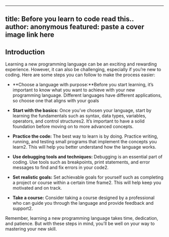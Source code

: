 
---
title: Before you learn to code read this..     
author: anonymous
featured: paste a cover image link here
---

## Introduction
Learning a new programming language can be an exciting and rewarding experience. However, it can also be challenging, especially if you’re new to coding. Here are some steps you can follow to make the process easier:
  
- **Choose a language with purpose:**Before you start learning, it’s important to know what you want to achieve with your new programming language. Different languages have different applications, so choose one that aligns with your goals

- **Start with the basics:** Once you’ve chosen your language, start by learning the fundamentals such as syntax, data types, variables, operators, and control structures2. It’s important to have a solid foundation before moving on to more advanced concepts.

- **Practice the code:** The best way to learn is by doing. Practice writing, running, and testing small programs that implement the concepts you learn2. This will help you better understand how the language works.

- **Use debugging tools and techniques:** Debugging is an essential part of coding. Use tools such as breakpoints, print statements, and error messages to find and fix errors in your code2.

- **Set realistic goals:** Set achievable goals for yourself such as completing a project or course within a certain time frame2. This will help keep you motivated and on track.

- **Take a course:** Consider taking a course designed by a professional who can guide you through the language and provide feedback and support2.

Remember, learning a new programming language takes time, dedication, and patience. But with these steps in mind, you’ll be well on your way to mastering your new skill.
